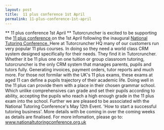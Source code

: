 ```yaml
---
layout: post
title:  11 plus conference 1st April
permalink: 11-plus-conference-1st-april
---
```

** 11 plus conference 1st April ** Tutorcruncher is excited to be supporting the [ 11 plus conference ](www.nationaltutoringconference.og.uk "www.nationaltutoringconference.og.uk" ) on the 1st April following the inaugural [ National Tutoring Conference. ](http://www.tutorcruncher.com/11-plus-conference/) Here at Tutorcruncher HQ many of our customers run very popular 11 plus courses. In doing so they need a world class CRM system designed specifically for their needs. They find it in Tutorcruncher. Whether it be 11 plus one on one tuition or group classroom tutoring, tutorcruncher is the only CRM system that manages parents, pupils and tutors fully. Generating invoices, payment orders, tutor reports and much more. For those not formilar with the UK's 11 plus exams, these exams at aged 11 can define a pupils trajectory of their academic life. Doing well in the 11 plus can provide them with a place in their chosen grammar school. Which unlike comprehensives can grade and set their pupils according to ability, accepting the pupils who reach a high enough grade in the 11 plus exam into the school. Further we are pleased to be associated with the National Tutoring Conference's May 12th Event. 'How to start a successful tutoring business'. More details with be coming in over the coming weeks as details are finalised. For more infomation, please go to: www.nationaltutoringconference.org.uk
